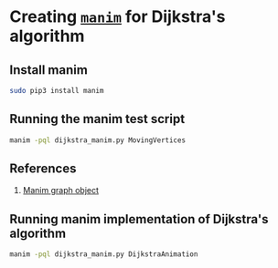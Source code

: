 # Creating [`manim`](https://github.com/ManimCommunity/manim) for Dijkstra's algorithm

## Install manim

```bash
sudo pip3 install manim
```

## Running the manim test script

```bash
manim -pql dijkstra_manim.py MovingVertices
```

## References

1. [Manim graph object](https://docs.manim.community/en/stable/reference/manim.mobject.graph.Graph.html)

## Running manim implementation of Dijkstra's algorithm

```bash
manim -pql dijkstra_manim.py DijkstraAnimation
```
